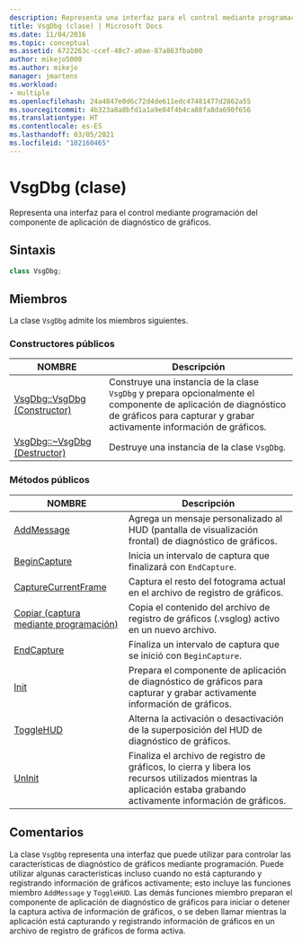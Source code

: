```yaml
---
description: Representa una interfaz para el control mediante programación del componente de aplicación de diagnóstico de gráficos.
title: VsgDbg (clase) | Microsoft Docs
ms.date: 11/04/2016
ms.topic: conceptual
ms.assetid: 6722263c-ccef-40c7-a0ae-87a863fbab00
author: mikejo5000
ms.author: mikejo
manager: jmartens
ms.workload:
- multiple
ms.openlocfilehash: 24a4847e0d6c72d4de611edc47481477d2862a55
ms.sourcegitcommit: 4b323a8a8bfd1a1a9e84f4b4ca88fa8da690f656
ms.translationtype: HT
ms.contentlocale: es-ES
ms.lasthandoff: 03/05/2021
ms.locfileid: "102160465"
---
```

# <a name="vsgdbg-class"></a>VsgDbg (clase)
Representa una interfaz para el control mediante programación del componente de aplicación de diagnóstico de gráficos.

## <a name="syntax"></a>Sintaxis

```C++
class VsgDbg;
```

## <a name="members"></a>Miembros
 La clase `VsgDbg` admite los miembros siguientes.

### <a name="public-constructors"></a>Constructores públicos

|NOMBRE|Descripción|
|----------|-----------------|
|[VsgDbg::VsgDbg (Constructor)](vsgdbg-vsgdbg-constructor.md)|Construye una instancia de la clase `VsgDbg` y prepara opcionalmente el componente de aplicación de diagnóstico de gráficos para capturar y grabar activamente información de gráficos.|
|[VsgDbg::~VsgDbg (Destructor)](vsgdbg-tilde-vsgdbg-destructor.md)|Destruye una instancia de la clase `VsgDbg`.|

### <a name="public-methods"></a>Métodos públicos

|NOMBRE|Descripción|
|----------|-----------------|
|[AddMessage](addmessage.md)|Agrega un mensaje personalizado al HUD (pantalla de visualización frontal) de diagnóstico de gráficos.|
|[BeginCapture](begincapture.md)|Inicia un intervalo de captura que finalizará con `EndCapture`.|
|[CaptureCurrentFrame](capturecurrentframe.md)|Captura el resto del fotograma actual en el archivo de registro de gráficos.|
|[Copiar (captura mediante programación)](copy-programmatic-capture.md)|Copia el contenido del archivo de registro de gráficos (.vsglog) activo en un nuevo archivo.|
|[EndCapture](endcapture.md)|Finaliza un intervalo de captura que se inició con `BeginCapture`.|
|[Init](init.md)|Prepara el componente de aplicación de diagnóstico de gráficos para capturar y grabar activamente información de gráficos.|
|[ToggleHUD](togglehud.md)|Alterna la activación o desactivación de la superposición del HUD de diagnóstico de gráficos.|
|[UnInit](uninit.md)|Finaliza el archivo de registro de gráficos, lo cierra y libera los recursos utilizados mientras la aplicación estaba grabando activamente información de gráficos.|

## <a name="remarks"></a>Comentarios
 La clase `VsgDbg` representa una interfaz que puede utilizar para controlar las características de diagnóstico de gráficos mediante programación. Puede utilizar algunas características incluso cuando no está capturando y registrando información de gráficos activamente; esto incluye las funciones miembro `AddMessage` y `ToggleHUD`. Las demás funciones miembro preparan el componente de aplicación de diagnóstico de gráficos para iniciar o detener la captura activa de información de gráficos, o se deben llamar mientras la aplicación está capturando y registrando información de gráficos en un archivo de registro de gráficos de forma activa.
